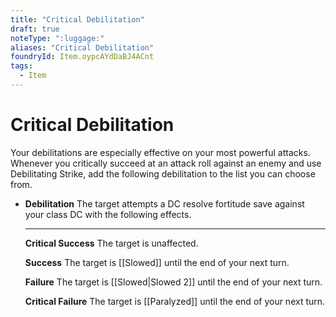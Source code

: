 ```yaml
---
title: "Critical Debilitation"
draft: true
noteType: ":luggage:"
aliases: "Critical Debilitation"
foundryId: Item.oypcAYdDaBJ4ACnt
tags:
  - Item
---
```


# Critical Debilitation

Your debilitations are especially effective on your most powerful attacks. Whenever you critically succeed at an attack roll against an enemy and use Debilitating Strike, add the following debilitation to the list you can choose from.

*   **Debilitation** The target attempts a DC resolve fortitude save against your class DC with the following effects.
    
    * * *
    
    **Critical Success** The target is unaffected.
    
    **Success** The target is [[Slowed]] until the end of your next turn.
    
    **Failure** The target is [[Slowed|Slowed 2]] until the end of your next turn.
    
    **Critical Failure** The target is [[Paralyzed]] until the end of your next turn.
